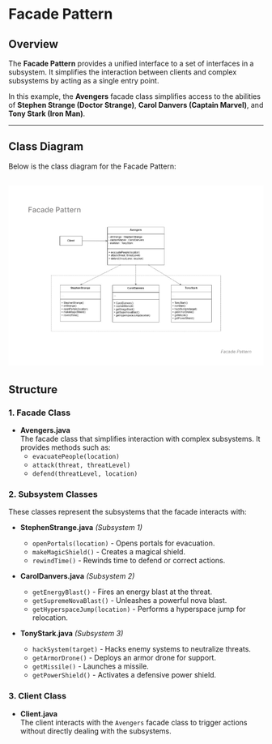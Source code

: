 # Facade Pattern

## Overview
The **Facade Pattern** provides a unified interface to a set of interfaces in a subsystem. It simplifies the interaction between clients and complex subsystems by acting as a single entry point.

In this example, the **Avengers** facade class simplifies access to the abilities of **Stephen Strange (Doctor Strange)**, **Carol Danvers (Captain Marvel)**, and **Tony Stark (Iron Man)**.

---

## Class Diagram

Below is the class diagram for the Facade Pattern:

![Facade Diagram](facade-diagram.png)
---

## Structure

### 1. **Facade Class**
- **Avengers.java**  
   The facade class that simplifies interaction with complex subsystems. It provides methods such as:
   - `evacuatePeople(location)`
   - `attack(threat, threatLevel)`
   - `defend(threatLevel, location)`

### 2. **Subsystem Classes**
These classes represent the subsystems that the facade interacts with:  

- **StephenStrange.java** *(Subsystem 1)*  
   - `openPortals(location)` - Opens portals for evacuation.  
   - `makeMagicShield()` - Creates a magical shield.  
   - `rewindTime()` - Rewinds time to defend or correct actions.  

- **CarolDanvers.java** *(Subsystem 2)*  
   - `getEnergyBlast()` - Fires an energy blast at the threat.  
   - `getSupremeNovaBlast()` - Unleashes a powerful nova blast.  
   - `getHyperspaceJump(location)` - Performs a hyperspace jump for relocation.  

- **TonyStark.java** *(Subsystem 3)*  
   - `hackSystem(target)` - Hacks enemy systems to neutralize threats.  
   - `getArmorDrone()` - Deploys an armor drone for support.  
   - `getMissile()` - Launches a missile.  
   - `getPowerShield()` - Activates a defensive power shield.

### 3. **Client Class**
- **Client.java**  
   The client interacts with the `Avengers` facade class to trigger actions without directly dealing with the subsystems.
